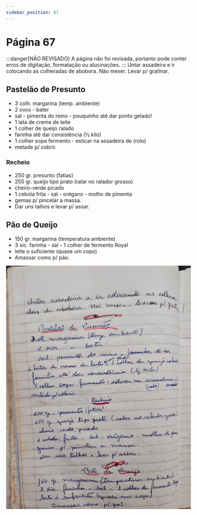 ```yaml
---
sidebar_position: 67
---
```

# Página 67
:::danger[NÃO REVISADO]
A página não foi revisada, portanto pode conter erros de digitação, formatação ou alucinações.
:::
Untar assadeira e ir colocando as colheradas de abobora. Não mexer. Levar p/ gratinar.

## Pastelão de Presunto

- 3 colh. margarina (temp. ambiente)
- 2 ovos - bater
- sal - pimenta do reino - pouquinho até dar ponto gelado!
- 1 lata de creme de leite
- 1 colher de queijo ralado
- farinha até dar consistência (½ kilo)
- 1 colher sopa fermento - esticar na assadeira de (rolo)
- metade p/ cobrir.

### Recheio

- 250 gr. presunto (fatias)
- 250 gr. queijo tipo prato (ralar no ralador grosso)
- cheiro-verde picado
- 1 cebola frita - sal - orégano - molho de pimenta
- gemas p/ pincelar a massa.
- Dar uns talhos e levar p/ assar.

## Pão de Queijo

- 150 gr. margarina (temperatura ambiente)
- 3 xic. farinha - sal - 1 colher de fermento Royal
- leite o suficiente (quase um copo)
- Amassar como p/ pão.

![imagem base](./images/page_67.png)
